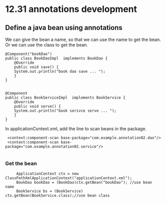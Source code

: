 # 12.31 annotations development 

## Define a java bean using annotations
We can give the bean a name, so that we can use the name to get the bean. \
Or we can use the class to get the bean.
```
@Component("bookDao")
public class BookDaoImpl  implements BookDao {
    @Override
    public void save() {
    System.out.println("book dao save ... ");
    }
}


@Component
public class BookServiceImpl  implements BookService {
    @Override
    public void serve() {
    System.out.println("book serivce serve ... ");
    }
}
```
In applicationContext.xml, add the line to scan beans in the package.
```
 <context:component-scan base-package="com.example.annotation02.dao"/>
 <context:component-scan base-package="com.example.annotation02.service"/>
 
```

### Get the bean
```
     ApplicationContext ctx = new ClassPathXmlApplicationContext("applicationContext.xml");
     BookDao bookDao = (BookDao)ctx.getBean("bookDao"); //use bean name
     BookService bs = (BookService) ctx.getBean(BookService.class);//use bean class
```
